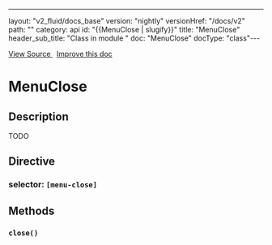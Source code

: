 ---
layout: "v2_fluid/docs_base"
version: "nightly"
versionHref: "/docs/v2"
path: ""
category: api
id: "{{MenuClose | slugify}}"
title: "MenuClose"
header_sub_title: "Class in module "
doc: "MenuClose"
docType: "class"---




<div class="improve-docs">
  <a href='http://github.com/driftyco/ionic2/tree/master/ionic/components/menu/menu-close.ts#L3'>
    View Source
  </a>
  &nbsp;
  <a href='http://github.com/driftyco/ionic2/edit/master/ionic/components/menu/menu-close.ts#L3'>
    Improve this doc
  </a>

</div>




<h1 class="api-title">


MenuClose






</h1>






<h2>Description</h2>

<p>TODO</p>


<h2>Directive</h2>
<h3>selector: <code>[menu-close]</code></h3>





<h2>Methods</h2>

<div id="close"></div>

<h3>
<code>close()</code>

</h3>










<!-- end content block -->


<!-- end body block -->


